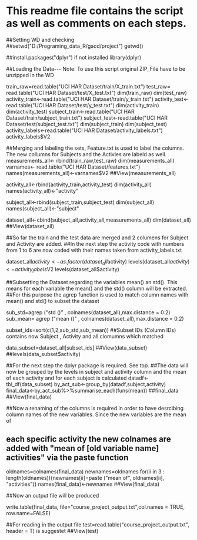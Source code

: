 # This readme file contains the script as well as comments on each steps.

##Setting WD and checking
##setwd("D:/Programing_data_R/gacd/project")
getwd()

##install.packages("dplyr") if not installed
library(dplyr)

##Loading the Data--- Note: To use this script original ZIP_File have to be unzipped in the WD


train_raw=read.table("UCI HAR Dataset/train/X_train.txt")
test_raw= read.table("UCI HAR Dataset/test/X_test.txt")
dim(train_raw)
dim(test_raw)
activity_train<-read.table("UCI HAR Dataset/train/y_train.txt")
activity_test<-read.table("UCI HAR Dataset/test/y_test.txt")
dim(activity_train)
dim(activity_test)
subject_train<-read.table("UCI HAR Dataset/train/subject_train.txt")
subject_test<-read.table("UCI HAR Dataset/test/subject_test.txt")
dim(subject_train)
dim(subject_test)
activity_labels<-read.table("UCI HAR Dataset/activity_labels.txt")
activity_labels$V2


##Merging and labeling the sets, Feature.txt is used to label the columns. The new collumns for Subjects and the Activies are labeld as well.
measurements_all<- rbind(train_raw,test_raw)
dim(measurements_all)
varnames<- read.table("UCI HAR Dataset/features.txt")
names(measurements_all)<-varnames$V2
##View(measurements_all)

activity_all<-rbind(activity_train,activity_test)
dim(activity_all)
names(activity_all)<-"activity"

subject_all<-rbind(subject_train,subject_test)
dim(subject_all)
names(subject_all)<-"subject"


dataset_all<-cbind(subject_all,activity_all,measurements_all)
dim(dataset_all)
##View(dataset_all)

##So far the train and the test data are merged and 2 columens for Subject and Activity are added. 
##In the next step the activity code with numbers from 1 to 6 are now coded with their names taken from activity_labels.txt



dataset_all$activity<-as.factor(dataset_all$activity)
levels(dataset_all$activity)<-activity_labels$V2
levels(dataset_all$activity)



##Subsetting the Dataset regarding the variables mean() an std(). This means for each variable the mean() and the std() column will be extracted.
##For this purpose the agrep function is used to match column names with mean() and std() to subset the dataset

sub_std=agrep ("std ()" , colnames(dataset_all),max.distance = 0.2)
sub_mean= agrep ("mean ()" , colnames(dataset_all),max.distance = 0.2)

subset_ids=sort(c(1,2,sub_std,sub_mean))  ##Subset IDs (Column IDs) contains now Subject , Activity and all clomumns which matched

data_subset=dataset_all[subset_ids]
##View(data_subset)
##levels(data_subset$activity)




##For the next step the dplyr package is required. See top.
##The data will now be grouped by the levels in subject and activity column and the mean of each activity and for each subject is calculated
datadf<-tbl_df(data_subset)
by_act_sub<-group_by(datadf,subject,activity)
final_data<-by_act_sub%>%summarise_each(funs(mean))
##final_data
##View(final_data)


##Now a renaming of the columns is required in order to have desrcibing column names of the new variables. Since the new variables are the mean of 
## each specific activity the new colnames are added with  "mean of [old variable name] activities" via the paste function

oldnames=colnames(final_data)
newnames=oldnames
for(ii in 3 : length(oldnames)){newnames[ii]=paste ("mean of", oldnames[ii], "activities")}
names(final_data)<-newnames
##View(final_data)


##Now an output file will be produced

write.table(final_data, file="course_project_output.txt",col.names = TRUE, row.name=FALSE) 

##For reading in the output file test=read.table("course_project_output.txt", header = T) is suggestet
##View(test)
